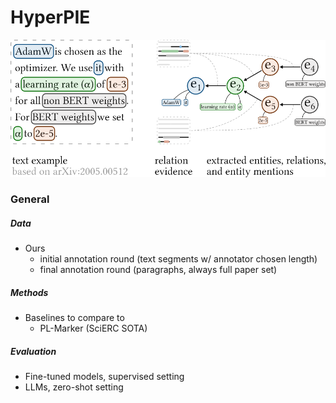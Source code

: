 # HyperPIE

![](doc/img/schema_visual.png)

### General

##### Data

* Ours
    * initial annotation round (text segments w/ annotator chosen length)
    * final annotation round (paragraphs, always full paper set)

##### Methods

* Baselines to compare to
    * PL-Marker (SciERC SOTA)

##### Evaluation

* Fine-tuned models, supervised setting
* LLMs, zero-shot setting
